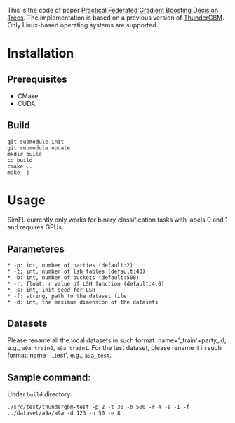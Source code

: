 This is the code of paper [Practical Federated Gradient Boosting Decision Trees](https://arxiv.org/pdf/1911.04206.pdf). The implementation is based on a previous version of [ThunderGBM](https://github.com/Xtra-Computing/thundergbm.git). Only Linux-based operating systems are supported.


# Installation

## Prerequisites
* CMake
* CUDA

## Build
```
git submodule init
git submodule update
mkdir build
cd build
cmake ..
make -j
```


# Usage

SimFL currently only works for binary classification tasks with labels 0 and 1 and requires GPUs.

## Parameteres

```
* -p: int, number of parties (default:2)
* -t: int, number of lsh tables (default:40)
* -b: int, number of buckets (default:500)
* -r: float, r value of LSH function (default:4.0)
* -s: int, init seed for LSH
* -f: string, path to the dataset file
* -d: int, the maximum dimension of the datasets
```

## Datasets

Please rename all the local datasets in such format: name+'_train'+party_id, e.g., `a9a_train0`, `a9a_train1`. For the test dataset, please rename it in such format: name+'_test', e.g., `a9a_test`.

## Sample command:
Under `build` directory

```
./src/test/thundergbm-test -p 2 -t 30 -b 500 -r 4 -s -1 -f ../dataset/a9a/a9a -d 123 -n 50 -e 8
```


